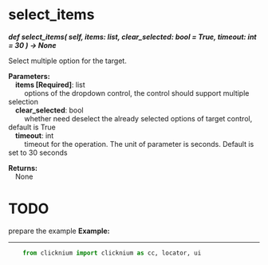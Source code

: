 # select_items
***def select_items(
        self,
        items: list,
        clear_selected: bool = True,
        timeout: int = 30
    ) -> None***  

Select multiple option for the target.  

**Parameters:**  
    &emsp;**items [Required]**: list  
        &emsp;&emsp; options of the dropdown control, the control should support multiple selection  
    &emsp;**clear_selected**: bool  
        &emsp;&emsp; whether need deselect the already selected options of target control, default is True    
    &emsp;**timeout**: int  
        &emsp;&emsp; timeout for the operation. The unit of parameter is seconds. Default is set to 30 seconds   

**Returns:**  
    &emsp;None

# TODO 
prepare the example
**Example:**
***
```python
    from clicknium import clicknium as cc, locator, ui

```